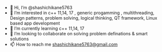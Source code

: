 - 👋 Hi, I’m @shashichikane5763
- 👀 I’m interested in c++ 11,14, 17 , generic progamming , multithreading, Design patterns, problem solving, logical thinking, QT framework, Linux based app development
- 🌱 I’m currently learning c++ 11,14, 17
- 💞️ I’m looking to collaborate on solving problem definations & smart solutions 
- 📫 How to reach me shashichikane5763@gmail.com

<!---
shashichikane5763/shashichikane5763 is a ✨ special ✨ repository because its `README.md` (this file) appears on your GitHub profile.
You can click the Preview link to take a look at your changes.
--->
